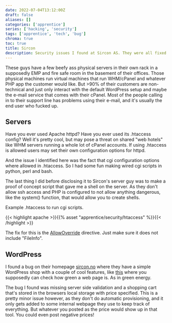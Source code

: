 ```yaml
---
date: 2022-07-04T13:12:00Z
draft: false
aliases: []
categories: ['apprentice']
series: ['hacking', 'security']
tags: ['apprentice', 'tech', 'bug']
chroma: true
toc: true
title: Sircon
description: Security issues I found at Sircon AS. They were all fixed quickly by the responsible persons.
---
```


These guys have a few beefy ass physical servers in their own rack in a supposedly EMP and fire safe room in the basement of their offices.
Those physical machines run virtual machines that run WHM/cPanel and whatever PHP app the customer would like.
But >90% of their customers are non-technical and just only interact with the default WordPress setup and maybe the e-mail service that comes with their cPanel.
Most of the people calling in to their support line has problems using their e-mail, and it's usually the end user who fucked up.

## Servers
Have you ever used Apache httpd? Have you ever used its .htaccess config?
Well it's pretty cool, but may pose a threat on shared "web hotels" like WHM servers running a whole lot of cPanel accounts.
If using .htaccess is allowed users may set their own configuration options for httpd.

And the issue I identified here was the fact that cgi configuration options where allowed in .htaccess.
So I had some fun making wired cgi scripts in python, perl and bash.

The last thing I did before disclosing it to Sircon's server guy was to make a proof of concept script that gave me a shell on the server.
As they don't allow ssh access and PHP is configured to not allow anything dangerous, like the system() function, that would allow you to create shells.

Example .htaccess to run cgi scripts.

{{< highlight apache >}}{{% asset "apprentice/security/htaccess" %}}{{< /highlight >}}

The fix for this is the [AllowOverride](https://httpd.apache.org/docs/current/mod/core.html#allowoverride) directive.
Just make sure it does not include "FileInfo".

## WordPress
I found a bug on their homepage [sircon.no](https://sircon.no) where they have a simple WordPress shop with a couple of cool features, like [this](https://sircon.no/sjekk-om-din-nettbutikk-nettsted-driftes-miljovennlig/) where you supposedly can check how green a web page is. As in green energy.

The bug I found was missing server side validation and a shopping cart that's stored in the browsers local storage with price specified.
This is a pretty minor issue however, as they don't do automatic provisioning, and it only gets added to some internal webpage they use to keep track of everything.
But whatever you posted as the price would show up in that tool.
You could even post negative prices!
